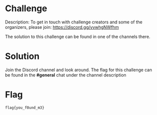# Challenge
Description: To get in touch with challenge creators and some of the organizers, please join: https://discord.gg/vvwhgNWfhm

The solution to this challenge can be found in one of the channels there. 

# Solution
Join the Discord channel and look around. The flag for this challenge can be found in the **#general** chat under the channel description

# Flag
```
flag{you_f0und_m3}
```
